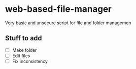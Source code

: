# web-based-file-manager
Very basic and unsecure script for file and folder managemen

## Stuff to add

- [ ] Make folder
- [ ] Edit files
- [ ] Fix inconsistency 
